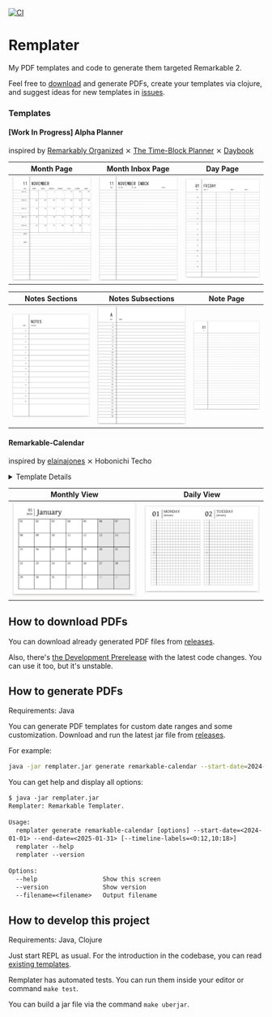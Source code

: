 [![CI](https://github.com/Seryiza/remplater/actions/workflows/ci.yml/badge.svg)](https://github.com/Seryiza/remplater/actions/workflows/ci.yml)

# Remplater

My PDF templates and code to generate them targeted Remarkable 2.

Feel free to [download](https://github.com/Seryiza/remplater/releases) and generate PDFs, create your templates via clojure, and suggest ideas for new templates in [issues](https://github.com/Seryiza/remplater/issues).

### Templates
#### [Work In Progress] Alpha Planner
inspired by [Remarkably Organized](https://remarkably-organized.pages.dev/) ⨯ [The Time-Block Planner](https://www.timeblockplanner.com/) ⨯ [Daybook](https://www.etsy.com/listing/1786005009/remarkable-2-planner-templates-daybook)

| Month Page | Month Inbox Page | Day Page |
| ---------- | ---------------- | -------- |
| ![Month Page](.github/images/alpha_month_page.png) | ![Month Inbox Page](.github/images/alpha_month_inbox_page.png) | ![Day Page](.github/images/alpha_day_page.png) |

| Notes Sections | Notes Subsections | Note Page |
| ---------- | ---------------- | -------- |
| ![Notes Sections](.github/images/alpha_notes_sections.png) | ![Notes Subsections](.github/images/alpha_notes_index.png) | ![Note Page](.github/images/alpha_notes_page.png) |

#### Remarkable-Calendar
inspired by [elainajones](https://github.com/elainajones/remarkable-calendar) ⨯ Hobonichi Techo

<details>
  <summary>Template Details</summary>

  I love this cool and minimalistic template. I reimplemented it to ensure that this project has enough features.

  Options:
  - `--start-date`: start date (format `YYYY-MM-DD`)
  - `--end-date`: end date (format `YYYY-MM-DD`)
  - `--timeline-labels`: timeline labels (format `rowindex1:label1,rowindex2:label2`)

  Code Location:
  ```
src/remplater/templates/remarkable_calendar.clj
```
  
  Example CLI Command:
  ```bash
java -jar target/remplater.jar generate remarkable-calendar --start-date=2024-01-01 --end-date=2025-01-31 --filename this.pdf --timeline-labels=12:17
```
</details>

| Monthly View | Daily View |
| ------------ | ---------- |
| ![Montly View](.github/images/remarkable_calendar_monthly.png) | ![Montly View](.github/images/remarkable_calendar_daily.png) |

## How to download PDFs

You can download already generated PDF files from [releases](https://github.com/Seryiza/remplater/releases).

Also, there's [the Development Prerelease](https://github.com/Seryiza/remplater/releases/tag/latest) with the latest code changes. You can use it too, but it's unstable.

## How to generate PDFs

Requirements: Java

You can generate PDF templates for custom date ranges and some customization. Download and run the latest jar file from [releases](https://github.com/Seryiza/remplater/releases).

For example:
```bash
java -jar remplater.jar generate remarkable-calendar --start-date=2024-01-01 --end-date=2025-01-31 --filename this.pdf --timeline-labels=12:17
```

You can get help and display all options:
```
$ java -jar remplater.jar
Remplater: Remarkable Templater.

Usage:
  remplater generate remarkable-calendar [options] --start-date=<2024-01-01> --end-date=<2025-01-31> [--timeline-labels=<0:12,10:18>]
  remplater --help
  remplater --version

Options:
  --help                  Show this screen
  --version               Show version
  --filename=<filename>   Output filename
```

## How to develop this project

Requirements: Java, Clojure

Just start REPL as usual. For the introduction in the codebase, you can read [existing templates](https://github.com/Seryiza/remplater/blob/master/src/remplater/templates/remarkable_calendar.clj).

Remplater has automated tests. You can run them inside your editor or command `make test`.

You can build a jar file via the command `make uberjar`.
